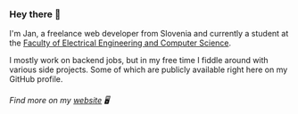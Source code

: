 ### Hey there 👋

I'm Jan, a freelance web developer from Slovenia and currently a student at the [Faculty of Electrical Engineering and Computer Science](https://feri.um.si/en/).

I mostly work on backend jobs, but in my free time I fiddle around with various side projects. Some of which are publicly available right here on my GitHub profile.

###### Find more on my [website](https://www.plazovnik.si/) 🖥️
